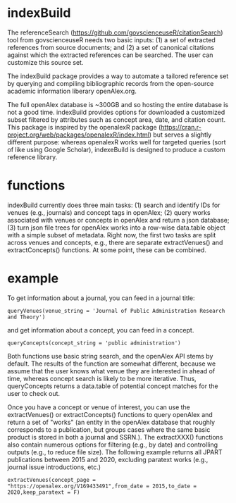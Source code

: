 # indexBuild

The referenceSearch (https://github.com/govscienceuseR/citationSearch) tool from govscienceuseR needs two basic inputs: (1) a set of extracted references from source documents; and (2) a set of canonical citations against which the extracted references can be searched. The user can customize this source set. 

The indexBuild package provides a way to automate a tailored reference set by querying and compiling bibliographic records from the open-source academic information liberary openAlex.org. 

The full openAlex database is ~300GB and so hosting the entire database is not a good time. indexBuild provides options for downloaded a customized subset filtered by attributes such as concept area, date, and citation count. This package is inspired by the openalexR package (https://cran.r-project.org/web/packages/openalexR/index.html) but serves a slightly different purpose: whereas openalexR works well for targeted queries (sort of like using Google Scholar), indexeBuild is designed to produce a custom reference library.

# functions

indexBuild currently does three main tasks: (1) search and identify IDs for venues (e.g., journals) and concept tags in openAlex; (2) query works associated with venues or concepts in openAlex and return a json database; (3) turn json file trees for openAlex works into a row-wise data.table object with a simple subset of metadata. Right now, the first two tasks are split across venues and concepts, e.g., there are separate extractVenues() and extractConcepts() functions. At some point, these can be combined.

# example
To get information about a journal, you can feed in a journal title:
```
queryVenues(venue_string = 'Journal of Public Administration Research and Theory')
```

and get information about a concept, you can feed in a concept. 

```
queryConcepts(concept_string = 'public administration')
```
Both functions use basic string search, and the openAlex API stems by default. The results of the function are somewhat different, because we assume that the user knows what venue they are interested in ahead of time, whereas concept search is likely to be more iterative. Thus, queryConcepts returns a data.table of potential concept matches for the user to check out. 

Once you have a concept or venue of interest, you can use the extractVenues() or extractConcepts() functions to query openAlex and return a set of "works" (an entity in the openAlex database that roughly corresponds to a publication, but groups cases where the same basic product is stored in both a journal and SSRN.). The extractXXX() functions also contain numerous options for filtering (e.g., by date) and controlling outputs (e.g., to reduce file size). The following example returns all JPART publications between 2015 and 2020, excluding paratext works (e.g., journal issue introductions, etc.)

```
extractVenues(concept_page = "https://openalex.org/V169433491",from_date = 2015,to_date = 2020,keep_paratext = F)
```

